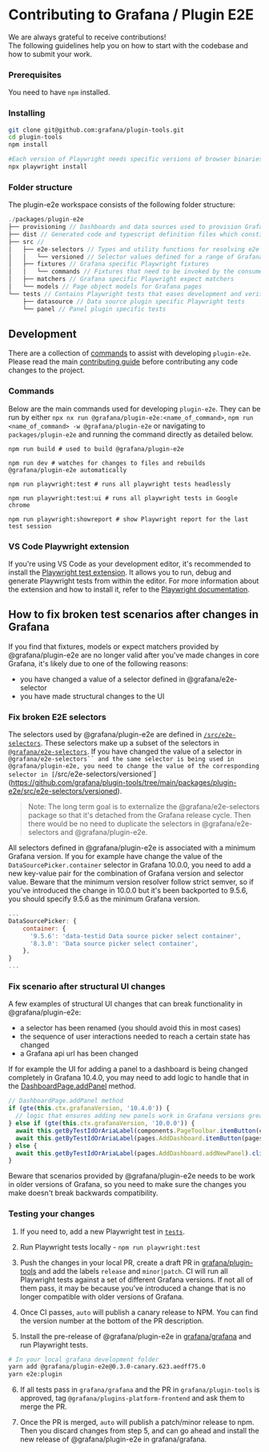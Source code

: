 # Contributing to Grafana / Plugin E2E

We are always grateful to receive contributions!<br />
The following guidelines help you on how to start with the codebase and how to submit your work.

### Prerequisites

You need to have `npm` installed.

### Installing

```bash
git clone git@github.com:grafana/plugin-tools.git
cd plugin-tools
npm install

#Each version of Playwright needs specific versions of browser binaries to operate. You will need to use the Playwright CLI to install these browsers.
npx playwright install
```

### Folder structure

The plugin-e2e workspace consists of the following folder structure:

```js
./packages/plugin-e2e
├── provisioning // Dashboards and data sources used to provision Grafana when running E2E tests in CI and locally
├── dist // Generated code and typescript definition files which constitutes the npm package
├── src //
│   ├── e2e-selectors // Types and utility functions for resolving e2e selectors for a given Grafana version
│   │   └── versioned // Selector values defined for a range of Grafana versions
│   ├── fixtures // Grafana specific Playwright fixtures
│   │   └── commands // Fixtures that need to be invoked by the consumer
│   ├── matchers // Grafana specific Playwright expect matchers
│   └── models // Page object models for Grafana pages
└── tests // Contains Playwright tests that eases development and verifies that fixtures, models and expect matchers work as expected. these tests are not part of the npm package.
    ├── datasource // Data source plugin specific Playwright tests
    └── panel // Panel plugin specific tests
```

## Development

There are a collection of [commands](#commands) to assist with developing `plugin-e2e`. Please read the main [contributing guide](../../CONTRIBUTING.md) before contributing any code changes to the project.

### Commands

Below are the main commands used for developing `plugin-e2e`. They can be run by either `npx nx run @grafana/plugin-e2e:<name_of_command>`, `npm run <name_of_command> -w @grafana/plugin-e2e` or navigating to `packages/plugin-e2e` and running the command directly as detailed below.

```shell
npm run build # used to build @grafana/plugin-e2e
```

```shell
npm run dev # watches for changes to files and rebuilds @grafana/plugin-e2e automatically
```

```shell
npm run playwright:test # runs all playwright tests headlessly
```

```shell
npm run playwright:test:ui # runs all playwright tests in Google chrome
```

```shell
npm run playwright:showreport # show Playwright report for the last test session
```

### VS Code Playwright extension

If you're using VS Code as your development editor, it's recommended to install the [Playwright test extension](https://marketplace.visualstudio.com/items?itemName=ms-playwright.playwright). It allows you to run, debug and generate Playwright tests from within the editor. For more information about the extension and how to install it, refer to the [Playwright documentation](https://playwright.dev/docs/getting-started-vscode).

## How to fix broken test scenarios after changes in Grafana

If you find that fixtures, models or expect matchers provided by @grafana/plugin-e2e are no longer valid after you've made changes in core Grafana, it's likely due to one of the following reasons:

- you have changed a value of a selector defined in @grafana/e2e-selector
- you have made structural changes to the UI

### Fix broken E2E selectors

The selectors used by @grafana/plugin-e2e are defined in [`/src/e2e-selectors`](https://github.com/grafana/plugin-tools/tree/main/packages/plugin-e2e/src/e2e-selectors). These selectors make up a subset of the selectors in [`@grafana/e2e-selectors`](https://github.com/grafana/grafana/tree/main/packages/grafana-e2e-selectors). If you have changed the value of a selector in ` @grafana/e2e-selectors`` and the same selector is being used in @grafana/plugin-e2e, you need to change the value of the corresponding selector in [ `/src/e2e-selectors/versioned`](https://github.com/grafana/plugin-tools/tree/main/packages/plugin-e2e/src/e2e-selectors/versioned).

> Note: The long term goal is to externalize the @grafana/e2e-selectors package so that it's detached from the Grafana release cycle. Then there would be no need to duplicate the selectors in @grafana/e2e-selectors and @grafana/plugin-e2e.

All selectors defined in @grafana/plugin-e2e is associated with a minimum Grafana version. If you for example have change the value of the `DataSourcePicker.container` selector in Grafana 10.0.0, you need to add a new key-value pair for the combination of Grafana version and selector value. Beware that the minimum version resolver follow strict semver, so if you've introduced the change in 10.0.0 but it's been backported to 9.5.6, you should specify 9.5.6 as the minimum Grafana version.

```javascript
...
DataSourcePicker: {
    container: {
      '9.5.6': 'data-testid Data source picker select container',
      '8.3.0': 'Data source picker select container',
    },
}
...
```

### Fix scenario after structural UI changes

A few examples of structural UI changes that can break functionality in @grafana/plugin-e2e:

- a selector has been renamed (you should avoid this in most cases)
- the sequence of user interactions needed to reach a certain state has changed
- a Grafana api url has been changed

If for example the UI for adding a panel to a dashboard is being changed completely in Grafana 10.4.0, you may need to add logic to handle that in the [DashboardPage.addPanel](https://github.com/grafana/plugin-tools/blob/main/packages/plugin-e2e/src/models/DashboardPage.ts#L38-L55) method.

```typescript
// DashboardPage.addPanel method
if (gte(this.ctx.grafanaVersion, '10.4.0')) {
  // logic that ensures adding new panels work in Grafana versions greater than or equals to 10.4.0
} else if (gte(this.ctx.grafanaVersion, '10.0.0')) {
  await this.getByTestIdOrAriaLabel(components.PageToolbar.itemButton(components.PageToolbar.itemButtonTitle)).click();
  await this.getByTestIdOrAriaLabel(pages.AddDashboard.itemButton(pages.AddDashboard.itemButtonAddViz)).click();
} else {
  await this.getByTestIdOrAriaLabel(pages.AddDashboard.addNewPanel).click();
}
```

Beware that scenarios provided by @grafana/plugin-e2e needs to be work in older versions of Grafana, so you need to make sure the changes you make doesn't break backwards compatibility.

### Testing your changes

1. If you need to, add a new Playwright test in [`tests`](https://github.com/grafana/plugin-tools/tree/main/packages/plugin-e2e/tests).

2. Run Playwright tests locally - `npm run playwright:test`

3. Push the changes in your local PR, create a draft PR in [grafana/plugin-tools](https://github.com/grafana/plugin-tools/) and add the labels `release` and `minor|patch`. CI will run all Playwright tests against a set of different Grafana versions. If not all of them pass, it may be because you've introduced a change that is no longer compatible with older versions of Grafana.

4. Once CI passes, `auto` will publish a canary release to NPM. You can find the version number at the bottom of the PR description.

5. Install the pre-release of @grafana/plugin-e2e in [grafana/grafana](https://github.com/grafana/grafana) and run Playwright tests.

```bash
# In your local grafana development folder
yarn add @grafana/plugin-e2e@0.3.0-canary.623.aedff75.0
yarn e2e:plugin
```

6. If all tests pass in `grafana/grafana` and the PR in `grafana/plugin-tools` is approved, tag `@grafana/plugins-platform-frontend` and ask them to merge the PR.

7. Once the PR is merged, `auto` will publish a patch/minor release to npm. Then you discard changes from step 5, and can go ahead and install the new release of @grafana/plugin-e2e in grafana/grafana.
